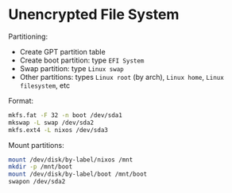 # Unencrypted File System

Partitioning:
- Create GPT partition table
- Create boot partition: type `EFI System`
- Swap partition: type `Linux swap`
- Other partitions: types `Linux root` (by arch), `Linux home`, `Linux filesystem`, etc

Format:
```bash
mkfs.fat -F 32 -n boot /dev/sda1
mkswap -L swap /dev/sda2
mkfs.ext4 -L nixos /dev/sda3
```

Mount partitions:
```bash
mount /dev/disk/by-label/nixos /mnt
mkdir -p /mnt/boot
mount /dev/disk/by-label/boot /mnt/boot
swapon /dev/sda2
```
